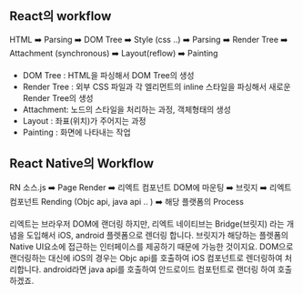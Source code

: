 ## React의 workflow
HTML ➡️ Parsing ➡️ DOM Tree ➡️ Style (css ..) ➡️ Parsing ➡️ Render Tree ➡️ 
Attachment (synchronous) ➡️ Layout(reflow) ➡️ Painting

- DOM Tree : HTML을 파싱해서 DOM Tree의 생성
- Render Tree : 외부 CSS 파일과 각 엘리먼트의 inline 스타일을 파싱해서 새로운 Render Tree의 생성
- Attachment: 노드의 스타일을 처리하는 과정, 객체형태의 생성
- Layout : 좌표(위치)가 주어지는 과정
- Painting : 화면에 나타내는 작업

## React Native의 Workflow
RN 소스.js ➡️ Page Render ➡️ 리엑트 컴포넌트 DOM에 마운팅 ➡️ 브릿지 ➡️ 리엑트 컴포넌트 Rending (Objc api, java api .. ) ➡️ 해당 플랫폼의 Process

리엑트는 브라우저 DOM에 랜더링 하지만,
리엑트 네이티브는 Bridge(브릿지) 라는 개념을 도입해서 iOS, android 플렛폼으로 렌더링 합니다.
브릿지가 해당하는 플렛폼의 Native UI요소에 접근하는 인터페이스를 제공하기 때문에 가능한 것이지요.
DOM으로 랜더링하는 대신에 iOS의 경우는 Objc api를 호출하여 iOS 컴포넌트로 렌더링하여 처리합니다. 
android라면 java api를 호출하여 안드로이드 컴포턴트로 랜더링 하여 호출하겠죠.

